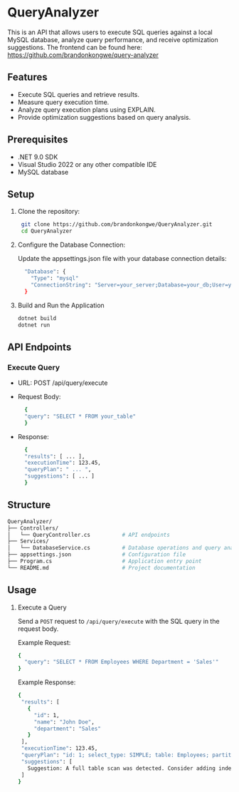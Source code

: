 # QueryAnalyzer

This is an API that allows users to execute SQL queries against a local MySQL database, analyze query performance, and receive optimization suggestions. The frontend can be found here: https://github.com/brandonkongwe/query-analyzer

## Features

- Execute SQL queries and retrieve results.
- Measure query execution time.
- Analyze query execution plans using EXPLAIN.
- Provide optimization suggestions based on query analysis.

## Prerequisites
-	.NET 9.0 SDK
- Visual Studio 2022 or any other compatible IDE
- MySQL database

## Setup

1. Clone the repository:
   
   ```bash
    git clone https://github.com/brandonkongwe/QueryAnalyzer.git
    cd QueryAnalyzer
   ```

2. Configure the Database Connection:
   
    Update the appsettings.json file with your database connection details:

    ```bash
      "Database": {
        "Type": "mysql"
        "ConnectionString": "Server=your_server;Database=your_db;User=your_user;Password=your_password;"
      }
    ```

3. Build and Run the Application

    ```bash
    dotnet build
    dotnet run
    ```

## API Endpoints

### Execute Query
-	URL: POST /api/query/execute
-	Request Body:
  
    ```bash
      {
      "query": "SELECT * FROM your_table"
      }
    ```
- Response:
  
  ```bash
    {
    "results": [ ... ],
    "executionTime": 123.45,
    "queryPlan": " ... ",
    "suggestions": [ ... ]
    }
  ```

## Structure

  ```bash
  QueryAnalyzer/
  ├── Controllers/
  │   └── QueryController.cs          # API endpoints
  ├── Services/
  │   └── DatabaseService.cs          # Database operations and query analysis
  ├── appsettings.json                # Configuration file
  ├── Program.cs                      # Application entry point
  └── README.md                       # Project documentation
  ```

## Usage

1. Execute a Query

    Send a `POST` request to `/api/query/execute` with the SQL query in the request body.
    
    Example Request:
    
    ```bash
    {
      "query": "SELECT * FROM Employees WHERE Department = 'Sales'"
    }
    ```

    Example Response:

   ```bash
   {
    "results": [
      {
        "id": 1,
        "name": "John Doe",
        "department": "Sales"
      }
    ],
    "executionTime": 123.45,
    "queryPlan": "id: 1; select_type: SIMPLE; table: Employees; partitions: ; type: ALL; possible_keys: ; key: ; key_len: ; ref: ; rows: 20; filtered: 100; Extra: ; ",
    "suggestions": [
      Suggestion: A full table scan was detected. Consider adding indexes to improve performance.
    ]
   }
   ```
